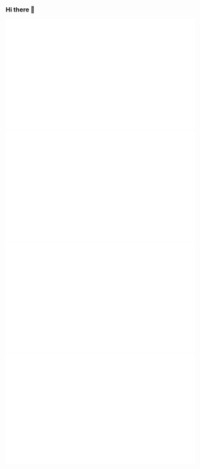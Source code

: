 ### Hi there 👋

![](https://github.com/kiy98/github-stats/blob/master/generated/overview.svg#gh-dark-mode-only)
![](https://github.com/kiy98/github-stats/blob/master/generated/overview.svg#gh-light-mode-only)
![](https://github.com/kiy98/github-stats/blob/master/generated/languages.svg#gh-dark-mode-only)
![](https://github.com/kiy98/github-stats/blob/master/generated/languages.svg#gh-light-mode-only)

<!--
**Kiy98/Kiy98** is a ✨ _special_ ✨ repository because its `README.md` (this file) appears on your GitHub profile.

Here are some ideas to get you started:

- 🔭 I’m currently working on ...
- 🌱 I’m currently learning ...
- 👯 I’m looking to collaborate on ...
- 🤔 I’m looking for help with ...
- 💬 Ask me about ...
- 📫 How to reach me: ...
- 😄 Pronouns: ...
- ⚡ Fun fact: ...
-->
